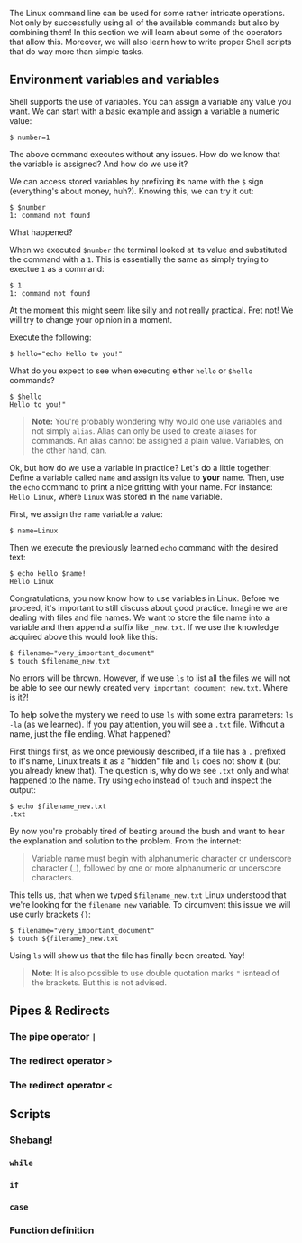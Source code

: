 The Linux command line can be used for some rather intricate operations. Not only by successfully using all of the available commands but also by combining them! In this section we will learn about some of the operators that allow this. Moreover, we will also learn how to write proper Shell scripts that do way more than simple tasks.

## Environment variables and variables
<!-- Hidden information -->
<!-- The content in this page was inspired by: -->
<!-- https://www.educative.io/courses/master-the-bash-shell/NE8LYJ3zkM2 -->

Shell supports the use of variables. You can assign a variable any value you want. We can start with a basic example and assign a variable a numeric value:
```
$ number=1
```

The above command executes without any issues. How do we know that the variable is assigned? And how do we use it?

We can access stored variables by prefixing its name with the `$` sign (everything's about money, huh?). Knowing this, we can try it out:
```
$ $number
1: command not found
```

What happened?

When we executed `$number` the terminal looked at its value and substituted the command with a `1`. This is essentially the same as simply trying to exectue `1` as a command:
```
$ 1
1: command not found
```

At the moment this might seem like silly and not really practical. Fret not! We will try to change your opinion in a moment.

Execute the following:
```
$ hello="echo Hello to you!"
```
What do you expect to see when executing either `hello` or `$hello` commands?
```
$ $hello
Hello to you!"
```

> **Note:** You're probably wondering why would one use variables and not simply `alias`. Alias can only be used to create aliases for commands. An alias cannot be assigned a plain value. Variables, on the other hand, can.

Ok, but how do we use a variable in practice? Let's do a little together: Define a variable called `name` and assign its value to **your** name. Then, use the `echo` command to print a nice gritting with your name. For instance: `Hello Linux`, where `Linux` was stored in the `name` variable.

First, we assign the `name` variable a value:
```
$ name=Linux
```
Then we execute the previously learned `echo` command with the desired text:
```
$ echo Hello $name!
Hello Linux
```

Congratulations, you now know how to use variables in Linux. Before we proceed, it's important to still discuss about good practice. Imagine we are dealing with files and file names. We want to store the file name into a variable and then append a suffix like `_new.txt`. If we use the knowledge acquired above this would look like this:

```
$ filename="very_important_document"
$ touch $filename_new.txt
```

No errors will be thrown. However, if we use `ls` to list all the files we will not be able to see our newly created `very_important_document_new.txt`. Where is it?!

To help solve the mystery we need to use `ls` with some extra parameters: `ls -la` (as we learned). If you pay attention, you will see a `.txt` file. Without a name, just the file ending. What happened?

First things first, as we once previously described, if a file has a `.` prefixed to it's name, Linux treats it as a "hidden" file and `ls` does not show it (but you already knew that). The question is, why do we see `.txt` only and what happened to the name. Try using `echo` instead of `touch` and inspect the output:

```
$ echo $filename_new.txt
.txt
```

By now you're probably tired of beating around the bush and want to hear the explanation and solution to the problem.
From the internet:
> Variable name must begin with alphanumeric character or underscore character (_), followed by one or more alphanumeric or underscore characters.

This tells us, that when we typed `$filename_new.txt` Linux understood that we're looking for the `filename_new` variable. To circumvent this issue we will use curly brackets `{}`:
```
$ filename="very_important_document"
$ touch ${filename}_new.txt
```
Using `ls` will show us that the file has finally been created. Yay!

> **Note**: It is also possible to use double quotation marks `"` isntead of the brackets. But this is not advised.

## Pipes & Redirects


<!-- Hidden information -->
<!-- The content in this page was inspired by: -->
<!-- https://www.educative.io/courses/master-the-bash-shell/3w5GrpYLENn -->
<!-- https://unix.stackexchange.com/questions/159513/what-are-the-shells-control-and-redirection-operators -->

### The pipe operator `|`




### The redirect operator `>`

### The redirect operator `<`


## Scripts
### Shebang!
<!-- Hidden information -->
<!-- The content in this page was inspired by: -->
<!-- https://linuxize.com/post/bash-shebang/ -->
### `while`
<!-- Hidden information -->
<!-- The content in this page was inspired by: -->
<!-- https://linuxize.com/post/bash-while-loop/ -->
### `if`
<!-- Hidden information -->
<!-- The content in this page was inspired by: -->
<!-- https://linuxize.com/post/bash-if-else-statement/ -->
### `case`
<!-- Hidden information -->
<!-- The content in this page was inspired by: -->
<!-- https://linuxize.com/post/bash-case-statement/ -->
### Function definition
<!-- Hidden information -->
<!-- The content in this page was inspired by: -->
<!-- https://linuxize.com/post/bash-functions/ -->